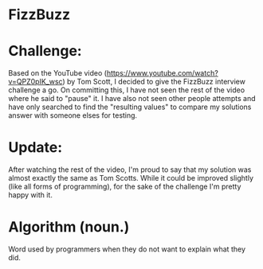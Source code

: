 # FizzBuzz

Challenge:
=========
Based on the YouTube video (https://www.youtube.com/watch?v=QPZ0pIK_wsc) by Tom Scott, I decided to give the FizzBuzz interview challenge a go. On committing this, I have not seen the rest of the video where he said to "pause" it. I have also not seen other people attempts and have only searched to find the "resulting values" to compare my solutions answer with someone elses for testing.


Update:
=======
After watching the rest of the video, I'm proud to say that my solution was almost exactly the same as Tom Scotts. While it could be improved slightly (like all forms of programming), for the sake of the challenge I'm pretty happy with it.


Algorithm (noun.)
==================
Word used by programmers when they do not want to explain what they did.
